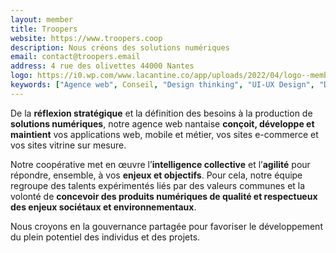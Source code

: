 ```yaml
---
layout: member
title: Troopers
website: https://www.troopers.coop
description: Nous créons des solutions numériques
email: contact@troopers.email
address: 4 rue des olivettes 44000 Nantes
logo: https://i0.wp.com/www.lacantine.co/app/uploads/2022/04/logo--membre-cantine-nantes.webp
keywords: ["Agence web", Conseil, "Design thinking", "UI-UX Design", "Développement front et back", Symfony, React, Maintenance, "Open Source", Agilité, "Numérique responsable", Accessibilité, "Éco-conception", Holacracy]
---
```

De la **réflexion stratégique** et la définition des besoins à la production de **solutions numériques**, notre agence web nantaise **conçoit, développe et maintient** vos applications web, mobile et métier, vos sites e-commerce et vos sites vitrine sur mesure.

Notre coopérative met en œuvre l’**intelligence collective** et l’**agilité** pour répondre, ensemble, à vos **enjeux et objectifs**. Pour cela, notre équipe regroupe des talents expérimentés liés par des valeurs communes et la volonté de **concevoir des produits numériques de qualité et respectueux des enjeux sociétaux et environnementaux**.

Nous croyons en la gouvernance partagée pour favoriser le développement du plein potentiel des individus et des projets.
